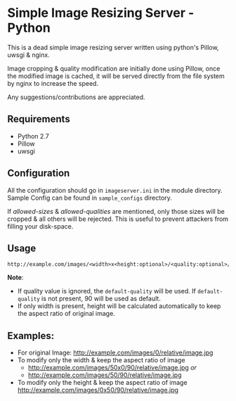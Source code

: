 # Simple Image Resizing Server - Python

This is a dead simple image resizing server written using python's Pillow, uwsgi & nginx.  

Image cropping & quality modification are initially done using Pillow, once the modified image is cached, it will be served directly from the file system by nginx to increase the speed.

Any  suggestions/contributions are appreciated.

## Requirements

 - Python 2.7 
 - Pillow 
 - uwsgi

## Configuration

All the configuration should go in `imageserver.ini` in the module directory. Sample Config can be found in `sample_configs` directory.

If *allowed-sizes* & *allowed-qualities* are mentioned, only those sizes will be cropped & all others will be rejected. This  is useful  to prevent attackers from filling your disk-space.


## Usage

    http://example.com/images/<width>x<height:optional>/<quality:optional>/relative/path/to/image.jpg

 **Note**:

 - If quality value is ignored, the `default-quality` will be used. If `default-quality` is not present,  90 will be used as default.
 - If only width is present, height will be calculated automatically to keep the aspect ratio of original image.

## Examples:

 - For original Image:
         http://example.com/images/0/relative/image.jpg
 - To modify only the width & keep the aspect ratio of image
     - http://example.com/images/50x0/90/relative/image.jpg
                                                    *or*
     - http://example.com/images/50/90/relative/image.jpg
 - To modify only the height & keep the aspect ratio of image
        http://example.com/images/0x50/90/relative/image.jpg